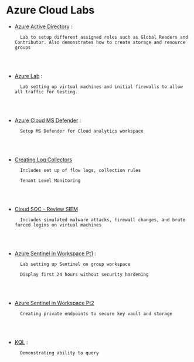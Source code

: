 # Azure Cloud Labs

- [Azure Active Directory](/azureActiveDirectory.md) :

        Lab to setup different assigned roles such as Global Readers and Contributor. Also demonstrates how to create storage and resource groups

<br>
<br>

- [Azure Lab](/azureLab.md) :

        Lab setting up virtual machines and initial firewalls to allow all traffic for testing.

<br>
<br>

- [Azure Cloud MS Defender](/cloudMSDefender.md) :

        Setup MS Defender for Cloud analytics workspace

<br>
<br>

- [Creating Log Collectors](/LogCollection.md)

        Includes set up of flow logs, collection rules

        Tenant Level Monitoring

<br>
<br>

- [Cloud SOC - Review SIEM](/azureSentinelAlerts.md)

        Includes simulated malware attacks, firewall changes, and brute forced logins on virtual machines

<br>
<br>

- [Azure Sentinel in Workspace Pt1](/azureSentinel.md) :

        Lab setting up Sentinel on group workspace

        Display first 24 hours without security hardening

<br>
<br>

- [Azure Sentinel in Workspace Pt2](/azureSentinelHardening.md)

        Creating private endpoints to secure key vault and storage

<br>
<br>

- [KQL](/KQL.md) :

        Demonstrating ability to query
